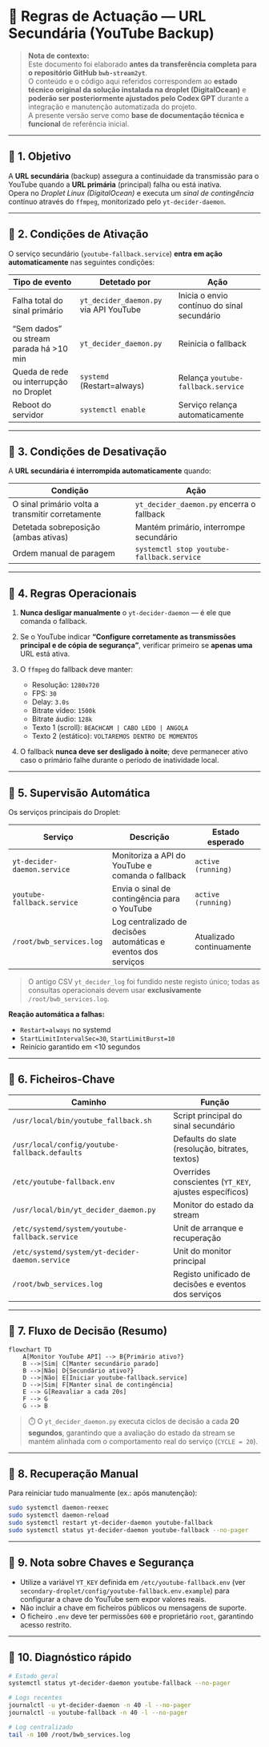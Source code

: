 
# 📘 Regras de Actuação — URL Secundária (YouTube Backup)

> **Nota de contexto:**  
> Este documento foi elaborado **antes da transferência completa para o repositório GitHub `bwb-stream2yt`**.  
> O conteúdo e o código aqui referidos correspondem ao **estado técnico original da solução instalada na droplet (DigitalOcean)** e **poderão ser posteriormente ajustados pelo Codex GPT** durante a integração e manutenção automatizada do projeto.  
> A presente versão serve como **base de documentação técnica e funcional** de referência inicial.

---

## 🔹 1. Objetivo
A **URL secundária** (backup) assegura a continuidade da transmissão para o YouTube quando a **URL primária** (principal) falha ou está inativa.  
Opera no *Droplet Linux (DigitalOcean)* e executa um *sinal de contingência* contínuo através do `ffmpeg`, monitorizado pelo `yt-decider-daemon`.

---

## 🔹 2. Condições de Ativação

O serviço secundário (`youtube-fallback.service`) **entra em ação automaticamente** nas seguintes condições:

| Tipo de evento | Detetado por | Ação |
|----------------|--------------|------|
| Falha total do sinal primário | `yt_decider_daemon.py` via API YouTube | Inicia o envio contínuo do sinal secundário |
| “Sem dados” ou stream parada há >10 min | `yt_decider_daemon.py` | Reinicia o fallback |
| Queda de rede ou interrupção no Droplet | `systemd` (Restart=always) | Relança `youtube-fallback.service` |
| Reboot do servidor | `systemctl enable` | Serviço relança automaticamente |

---

## 🔹 3. Condições de Desativação

A **URL secundária é interrompida automaticamente** quando:

| Condição | Ação |
|-----------|------|
| O sinal primário volta a transmitir corretamente | `yt_decider_daemon.py` encerra o fallback |
| Detetada sobreposição (ambas ativas) | Mantém primário, interrompe secundário |
| Ordem manual de paragem | `systemctl stop youtube-fallback.service` |

---

## 🔹 4. Regras Operacionais

1. **Nunca desligar manualmente** o `yt-decider-daemon` — é ele que comanda o fallback.  
2. Se o YouTube indicar **“Configure corretamente as transmissões principal e de cópia de segurança”**, verificar primeiro se **apenas uma** URL está ativa.  
3. O `ffmpeg` do fallback deve manter:
   - Resolução: `1280x720`
   - FPS: `30`
   - Delay: `3.0s`
   - Bitrate vídeo: `1500k`
   - Bitrate áudio: `128k`
   - Texto 1 (scroll): `BEACHCAM | CABO LEDO | ANGOLA`
   - Texto 2 (estático): `VOLTAREMOS DENTRO DE MOMENTOS`

4. O fallback **nunca deve ser desligado à noite**; deve permanecer ativo caso o primário falhe durante o período de inatividade local.

---

## 🔹 5. Supervisão Automática

Os serviços principais do Droplet:

| Serviço | Descrição | Estado esperado |
|----------|------------|----------------|
| `yt-decider-daemon.service` | Monitoriza a API do YouTube e comanda o fallback | `active (running)` |
| `youtube-fallback.service` | Envia o sinal de contingência para o YouTube | `active (running)` |
| `/root/bwb_services.log` | Log centralizado de decisões automáticas e eventos dos serviços | Atualizado continuamente |

> O antigo CSV `yt_decider_log` foi fundido neste registo único; todas as consultas operacionais devem usar **exclusivamente** `/root/bwb_services.log`.

**Reação automática a falhas:**
- `Restart=always` no systemd
- `StartLimitIntervalSec=30`, `StartLimitBurst=10`
- Reinício garantido em <10 segundos

---

## 🔹 6. Ficheiros-Chave

| Caminho | Função |
|----------|--------|
| `/usr/local/bin/youtube_fallback.sh` | Script principal do sinal secundário |
| `/usr/local/config/youtube-fallback.defaults` | Defaults do slate (resolução, bitrates, textos) |
| `/etc/youtube-fallback.env` | Overrides conscientes (`YT_KEY`, ajustes específicos) |
| `/usr/local/bin/yt_decider_daemon.py` | Monitor do estado da stream |
| `/etc/systemd/system/youtube-fallback.service` | Unit de arranque e recuperação |
| `/etc/systemd/system/yt-decider-daemon.service` | Unit do monitor principal |
| `/root/bwb_services.log` | Registo unificado de decisões e eventos dos serviços |

---

## 🔹 7. Fluxo de Decisão (Resumo)

```mermaid
flowchart TD
    A[Monitor YouTube API] --> B{Primário ativo?}
    B -->|Sim| C[Manter secundário parado]
    B -->|Não| D{Secundário ativo?}
    D -->|Não| E[Iniciar youtube-fallback.service]
    D -->|Sim| F[Manter sinal de contingência]
    E --> G[Reavaliar a cada 20s]
    F --> G
    G --> B
```

> ⏱️ O `yt_decider_daemon.py` executa ciclos de decisão a cada **20 segundos**,
> garantindo que a avaliação do estado da stream se mantém alinhada com o
> comportamento real do serviço (`CYCLE = 20`).

---

## 🔹 8. Recuperação Manual

Para reiniciar tudo manualmente (ex.: após manutenção):

```bash
sudo systemctl daemon-reexec
sudo systemctl daemon-reload
sudo systemctl restart yt-decider-daemon youtube-fallback
sudo systemctl status yt-decider-daemon youtube-fallback --no-pager
```

---

## 🔹 9. Nota sobre Chaves e Segurança

- Utilize a variável `YT_KEY` definida em `/etc/youtube-fallback.env` (ver `secondary-droplet/config/youtube-fallback.env.example`) para configurar a chave do YouTube sem expor valores reais.
- Não incluir a chave em ficheiros públicos ou mensagens de suporte.
- O ficheiro `.env` deve ter permissões `600` e proprietário `root`, garantindo acesso restrito.

---

## 🔹 10. Diagnóstico rápido

```bash
# Estado geral
systemctl status yt-decider-daemon youtube-fallback --no-pager

# Logs recentes
journalctl -u yt-decider-daemon -n 40 -l --no-pager
journalctl -u youtube-fallback -n 40 -l --no-pager

# Log centralizado
tail -n 100 /root/bwb_services.log
```
